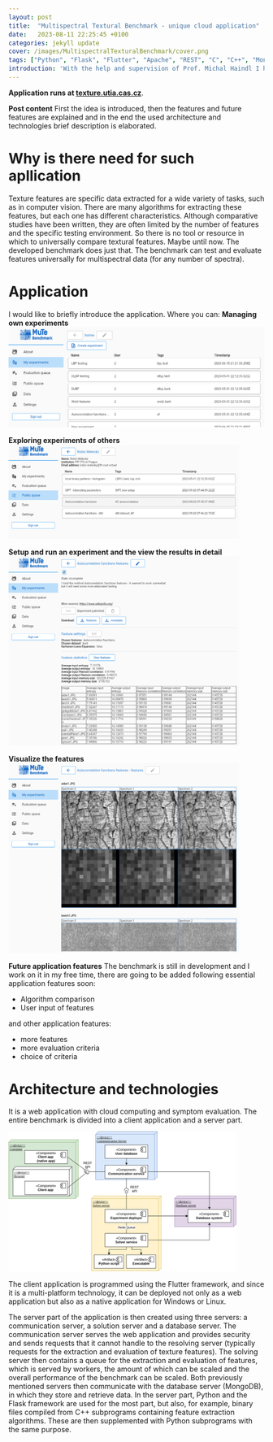 ```yaml
---
layout: post
title:  "Multispectral Textural Benchmark - unique cloud application"
date:   2023-08-11 22:25:45 +0100
categories: jekyll update
cover: /images/MultispectralTexturalBenchmark/cover.png
tags: ["Python", "Flask", "Flutter", "Apache", "REST", "C", "C++", "MongoDB", "SQL", "Redis Queue"]
introduction: 'With the help and supervision of Prof. Michal Haindl I have implemented an unique web application for textural features information quality benchmarking. The application is based in cloud and is currently still in development. I would like to shortly describe the application. I have published a scientific article about the benchmark at 27th KES conference and it will be available in conference journal soon.'
---
```




**Application runs at [texture.utia.cas.cz](https://texture.utia.cas.cz)**. 

**Post content**
First the idea is introduced, then the features and future features are explained and in the end the used architecture and technologies brief description is elaborated.  

# Why is there need for such apllication

Texture features are specific data extracted for a wide variety of tasks, such as in computer vision. There are many algorithms for extracting these features, but each one has different characteristics. Although comparative studies have been written, they are often limited by the number of features and the specific testing environment. So there is no tool or resource in which to universally compare textural features. Maybe until now. The developed benchmark does just that. The benchmark can test and evaluate features universally for multispectral data (for any number of spectra).

# Application

I would like to briefly introduce the application. Where you can:
**Managing own experiments**
<img src="/images/MultispectralTexturalBenchmark/my-experiments.png" width="*90*%" class="align-center">

**Exploring experiments of others**
<img src="/images/MultispectralTexturalBenchmark/public-experiments.png" width="90%" class="align-center">

**Setup and run an experiment and the view the results in detail**
<img src="/images/MultispectralTexturalBenchmark/experiment.png" width="90%" class="align-center">

**Visualize the features**
<img src="/images/MultispectralTexturalBenchmark/experiment-visualization.png" width="90%" class="align-center">

**Future application features**
The benchmark is still in development and I work on it in my free time, there are going to be added following essential application features soon:
- Algorithm comparison
- User input of features

and other application features:
- more features
- more evaluation criteria
- choice of criteria

# Architecture and technologies

It is a web application with cloud computing and symptom evaluation. The entire benchmark is divided into a client application and a server part.

<img src="/images/MultispectralTexturalBenchmark/MUTE-system-architecture.drawio.png" width="89%">

The client application is programmed using the Flutter framework, and since it is a multi-platform technology, it can be deployed not only as a web application but also as a native application for Windows or Linux.

The server part of the application is then created using three servers: a communication server, a solution server and a database server. The communication server serves the web application and provides security and sends requests that it cannot handle to the resolving server (typically requests for the extraction and evaluation of texture features). The solving server then contains a queue for the extraction and evaluation of features, which is served by workers, the amount of which can be scaled and the overall performance of the benchmark can be scaled. Both previously mentioned servers then communicate with the database server (MongoDB), in which they store and retrieve data. In the server part, Python and the Flask framework are used for the most part, but also, for example, binary files compiled from C++ subprograms containing feature extraction algorithms. These are then supplemented with Python subprograms with the same purpose.
